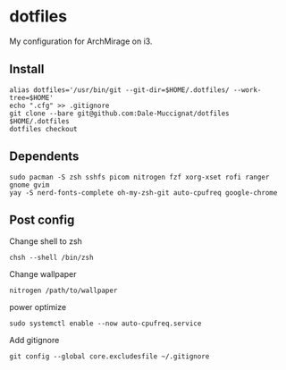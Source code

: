 # dotfiles

My configuration for ArchMirage on i3.

## Install

```
alias dotfiles='/usr/bin/git --git-dir=$HOME/.dotfiles/ --work-tree=$HOME'
echo ".cfg" >> .gitignore
git clone --bare git@github.com:Dale-Muccignat/dotfiles $HOME/.dotfiles
dotfiles checkout
```

## Dependents

```
sudo pacman -S zsh sshfs picom nitrogen fzf xorg-xset rofi ranger gnome gvim
yay -S nerd-fonts-complete oh-my-zsh-git auto-cpufreq google-chrome
```

## Post config

Change shell to zsh
```
chsh --shell /bin/zsh
```
Change wallpaper
```
nitrogen /path/to/wallpaper
```
power optimize
```
sudo systemctl enable --now auto-cpufreq.service
```
Add gitignore
```
git config --global core.excludesfile ~/.gitignore
```
